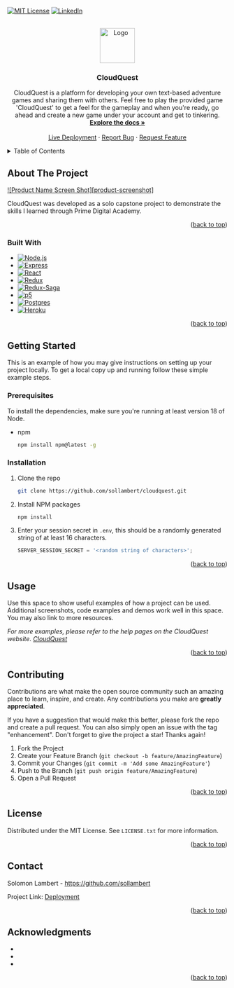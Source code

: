 <!-- Improved compatibility of back to top link: See: https://github.com/othneildrew/Best-README-Template/pull/73 -->
<a name="readme-top"></a>
<!--
*** Thanks for checking out the Best-README-Template. If you have a suggestion
*** that would make this better, please fork the repo and create a pull request
*** or simply open an issue with the tag "enhancement".
*** Don't forget to give the project a star!
*** Thanks again! Now go create something AMAZING! :D
-->



<!-- PROJECT SHIELDS -->
<!--
*** I'm using markdown "reference style" links for readability.
*** Reference links are enclosed in brackets [ ] instead of parentheses ( ).
*** See the bottom of this document for the declaration of the reference variables
*** for contributors-url, forks-url, etc. This is an optional, concise syntax you may use.
*** https://www.markdownguide.org/basic-syntax/#reference-style-links
-->
[![MIT License][license-shield]][license-url]
[![LinkedIn][linkedin-shield]][linkedin-url]



<!-- PROJECT LOGO -->
<br />
<div align="center">
  <a href="https://github.com/sollambert/cloudquest">
    <img src="images/CloudQuest.png" alt="Logo" width="80" height="80">
  </a>

<h3 align="center">CloudQuest</h3>

  <p align="center">
    CloudQuest is a platform for developing your own text-based adventure games and sharing them with others. Feel free to play the provided game 'CloudQuest' to get a feel for the gameplay and when you're ready, go ahead and create a new game under your account and get to tinkering.
    <br />
    <a href="https://github.com/sollambert/cloudquest"><strong>Explore the docs »</strong></a>
    <br />
    <br />
    <a href="https://github.com/sollambert/cloudquest">Live Deployment</a>
    ·
    <a href="https://github.com/sollambert/cloudquest/issues">Report Bug</a>
    ·
    <a href="https://github.com/sollambert/cloudquest/issues">Request Feature</a>
  </p>
</div>



<!-- TABLE OF CONTENTS -->
<details>
  <summary>Table of Contents</summary>
  <ol>
    <li>
      <a href="#about-the-project">About The Project</a>
      <ul>
        <li><a href="#built-with">Built With</a></li>
      </ul>
    </li>
    <li>
      <a href="#getting-started">Getting Started</a>
      <ul>
        <li><a href="#prerequisites">Prerequisites</a></li>
        <li><a href="#installation">Installation</a></li>
      </ul>
    </li>
    <li><a href="#usage">Usage</a></li>
    <li><a href="#contributing">Contributing</a></li>
    <li><a href="#license">License</a></li>
    <li><a href="#contact">Contact</a></li>
    <li><a href="#acknowledgments">Acknowledgments</a></li>
  </ol>
</details>



<!-- ABOUT THE PROJECT -->
## About The Project

[![Product Name Screen Shot][product-screenshot]](https://example.com)

CloudQuest was developed as a solo capstone project to demonstrate the skills I learned through Prime Digital Academy.

<p align="right">(<a href="#readme-top">back to top</a>)</p>



### Built With

* [![Node.js][Node.js]][Node-url]
* [![Express][Express.js]][Express-url]
* [![React][React.js]][React-url]
* [![Redux][Redux]][Redux-url]
* [![Redux-Saga][Reduxsaga]][Reduxsaga-url]
* [![p5][p5.js]][p5-url]
* [![Postgres][postgres]][postgres-url]
* [![Heroku][heroku]][heroku-url]

<p align="right">(<a href="#readme-top">back to top</a>)</p>



<!-- GETTING STARTED -->
## Getting Started

This is an example of how you may give instructions on setting up your project locally.
To get a local copy up and running follow these simple example steps.

### Prerequisites

To install the dependencies, make sure you're running at least version 18 of Node.
* npm
  ```sh
  npm install npm@latest -g
  ```

### Installation

1. Clone the repo
   ```sh
   git clone https://github.com/sollambert/cloudquest.git
   ```
2. Install NPM packages
   ```sh
   npm install
   ```
3. Enter your session secret in `.env`, this should be a randomly generated string of at least 16 characters.
   ```js
   SERVER_SESSION_SECRET = '<random string of characters>';
   ```

<p align="right">(<a href="#readme-top">back to top</a>)</p>



<!-- USAGE EXAMPLES -->
## Usage

Use this space to show useful examples of how a project can be used. Additional screenshots, code examples and demos work well in this space. You may also link to more resources.

_For more examples, please refer to the help pages on the CloudQuest website. [CloudQuest](https://cloudquest.heroku.com)_

<p align="right">(<a href="#readme-top">back to top</a>)</p>



<!-- CONTRIBUTING -->
## Contributing

Contributions are what make the open source community such an amazing place to learn, inspire, and create. Any contributions you make are **greatly appreciated**.

If you have a suggestion that would make this better, please fork the repo and create a pull request. You can also simply open an issue with the tag "enhancement".
Don't forget to give the project a star! Thanks again!

1. Fork the Project
2. Create your Feature Branch (`git checkout -b feature/AmazingFeature`)
3. Commit your Changes (`git commit -m 'Add some AmazingFeature'`)
4. Push to the Branch (`git push origin feature/AmazingFeature`)
5. Open a Pull Request

<p align="right">(<a href="#readme-top">back to top</a>)</p>



<!-- LICENSE -->
## License

Distributed under the MIT License. See `LICENSE.txt` for more information.

<p align="right">(<a href="#readme-top">back to top</a>)</p>



<!-- CONTACT -->
## Contact

Solomon Lambert - https://github.com/sollambert

Project Link: [Deployment](https://cloudquest.heroku.com)

<p align="right">(<a href="#readme-top">back to top</a>)</p>



<!-- ACKNOWLEDGMENTS -->
## Acknowledgments

* []()
* []()
* []()

<p align="right">(<a href="#readme-top">back to top</a>)</p>



<!-- MARKDOWN LINKS & IMAGES -->
<!-- https://www.markdownguide.org/basic-syntax/#reference-style-links -->
[license-shield]: https://img.shields.io/github/license/sollambert/CloudQuest.svg?style=for-the-badge
[license-url]: https://github.com/sollambert/CloudQuest/blob/main/LICENSE.txt
[linkedin-shield]: https://img.shields.io/badge/-LinkedIn-black.svg?style=for-the-badge&logo=linkedin&colorB=555
[linkedin-url]: https://linkedin.com/in/sollambert
[p5.js]: https://img.shields.io/badge/p5.js-30333a?style=for-the-badge&logo=p5dotjs&logoColor=F3245C
[p5-url]: https://p5js.org/
[Node.js]: https://img.shields.io/badge/Node.js-30333a?style=for-the-badge&logo=nodedotjs&logoColor=4FA34D
[Node-url]: https://nodejs.org/
[Express.js]: https://img.shields.io/badge/Express.js-30333a?style=for-the-badge&logo=express&logoColor=36CAFC
[Express-url]: https://expressjs.com/
[postgres]: https://img.shields.io/badge/Postgres-20232A?style=for-the-badge&logo=postgresql&logoColor=2C6790
[postgres-url]: https://www.postgresql.org/
[Redux]: https://img.shields.io/badge/Redux-30333a?style=for-the-badge&logo=redux&logoColor=7747BA
[Redux-url]: https://redux.js.org/
[Reduxsaga]: https://img.shields.io/badge/Redux-Sagas-30333a?style=for-the-badge&logo=reduxsaga&logoColor=82D473
[Reduxsaga-url]: https://redux-saga.js.org/
[heroku]: https://img.shields.io/badge/Heroku-20232a?style=for-the-badge&logo=heroku&logoColor=604888
[heroku-url]: https://www.heroku.com/
[React.js]: https://img.shields.io/badge/React-20232A?style=for-the-badge&logo=react&logoColor=61DAFB
[React-url]: https://reactjs.org/